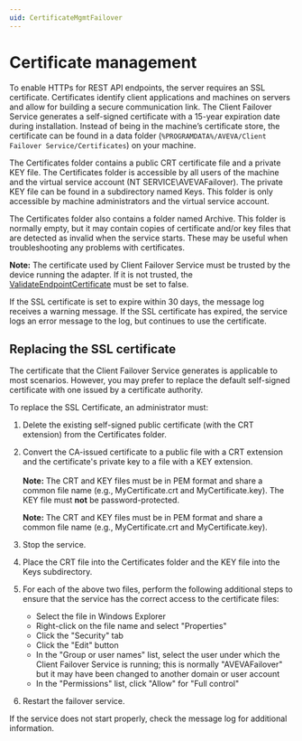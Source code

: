 ```yaml
---
uid: CertificateMgmtFailover
---
```


# Certificate management

To enable HTTPs for REST API endpoints, the server requires an SSL certificate. Certificates identify client applications and machines on servers and allow for building a secure communication link. The Client Failover Service generates a self-signed certificate with a 15-year expiration date during installation. Instead of being in the machine’s certificate store, the certificate can be found in a data folder (`%PROGRAMDATA%/AVEVA/Client Failover Service/Certificates`) on your machine.

The Certificates folder contains a public CRT certificate file and a private KEY file. The Certificates folder is accessible by all users of the machine and the virtual service account (NT SERVICE\AVEVAFailover). The private KEY file can be found in a subdirectory named Keys. This folder is only accessible by machine administrators and the virtual service account.

The Certificates folder also contains a folder named Archive. This folder is normally empty, but it may contain copies of certificate and/or key files that are detected as invalid when the service starts. These may be useful when troubleshooting any problems with certificates.

**Note:** The certificate used by Client Failover Service must be trusted by the device running the adapter. If it is not trusted, the [ValidateEndpointCertificate](xref:HealthEndpoints) must be set to false.

If the SSL certificate is set to expire within 30 days, the message log receives a warning message. If the SSL certificate has expired, the service logs an error message to the log, but continues to use the certificate.

## Replacing the SSL certificate

The certificate that the Client Failover Service generates is applicable to most scenarios. However, you may prefer to replace the default self-signed certificate with one issued by a certificate authority.

To replace the SSL Certificate, an administrator must:

1. Delete the existing self-signed public certificate (with the CRT extension) from the Certificates folder.

2. Convert the CA-issued certificate to a public file with a CRT extension and the certificate's private key to a file with a KEY extension. <br><br> **Note:** The CRT and KEY files must be in PEM format and share a common file name (e.g., MyCertificate.crt and MyCertificate.key).  The KEY file must **not** be password-protected.

    **Note:** The CRT and KEY files must be in PEM format and share a common file name (e.g., MyCertificate.crt and MyCertificate.key).

3. Stop the service.

4. Place the CRT file into the Certificates folder and the KEY file into the Keys subdirectory.

5. For each of the above two files, perform the following additional steps to ensure that the service has the correct access to the certificate files:
   * Select the file in Windows Explorer
   * Right-click on the file name and select "Properties"
   * Click the "Security" tab
   * Click the "Edit" button
   * In the "Group or user names" list, select the user under which the Client Failover Service is running; this is normally "AVEVAFailover" but it may have been changed to another domain or user account
   * In the "Permissions" list, click "Allow" for "Full control"

6. Restart the failover service. 

If the service does not start properly, check the message log for additional information.
